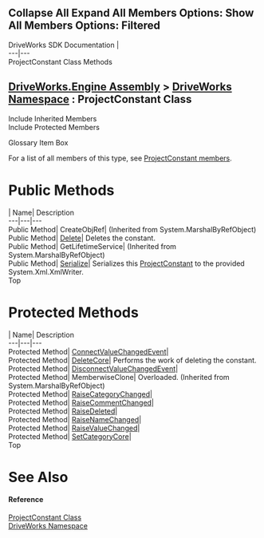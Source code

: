 Collapse All Expand All Members Options: Show All  Members Options: Filtered   
---  
DriveWorks SDK Documentation  |   
---|---  
ProjectConstant Class Methods   
  
[DriveWorks.Engine Assembly](topic2156.md) > [DriveWorks Namespace](topic2159.md) : ProjectConstant Class  
---  
  
Include Inherited Members    
Include Protected Members    


Glossary Item Box

For a list of all members of this type, see [ProjectConstant members](topic4172.md).

# Public Methods

| Name| Description  
---|---|---  
Public Method| CreateObjRef|  (Inherited from System.MarshalByRefObject)  
Public Method| [Delete](topic4178.md)| Deletes the constant.   
Public Method| GetLifetimeService|  (Inherited from System.MarshalByRefObject)  
Public Method| [Serialize](topic4186.md)| Serializes this [ProjectConstant](topic4171.md) to the provided System.Xml.XmlWriter.   
Top

# Protected Methods

| Name| Description  
---|---|---  
Protected Method| [ConnectValueChangedEvent](topic4177.md)|   
Protected Method| [DeleteCore](topic4179.md)| Performs the work of deleting the constant.   
Protected Method| [DisconnectValueChangedEvent](topic4180.md)|   
Protected Method| MemberwiseClone| Overloaded. (Inherited from System.MarshalByRefObject)  
Protected Method| [RaiseCategoryChanged](topic4181.md)|   
Protected Method| [RaiseCommentChanged](topic4182.md)|   
Protected Method| [RaiseDeleted](topic4183.md)|   
Protected Method| [RaiseNameChanged](topic4184.md)|   
Protected Method| [RaiseValueChanged](topic4185.md)|   
Protected Method| [SetCategoryCore](topic4187.md)|   
Top

# See Also

#### Reference

[ProjectConstant Class](topic4171.md)   
[DriveWorks Namespace](topic2159.md)


